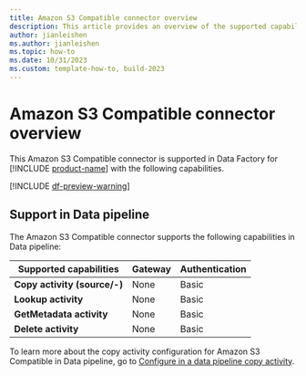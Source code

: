 ```yaml
---
title: Amazon S3 Compatible connector overview
description: This article provides an overview of the supported capabilities of the Amazon S3 Compatible connector.
author: jianleishen
ms.author: jianleishen
ms.topic: how-to
ms.date: 10/31/2023
ms.custom: template-how-to, build-2023
---
```


# Amazon S3 Compatible connector overview

This Amazon S3 Compatible connector is supported in Data Factory for [!INCLUDE [product-name](../includes/product-name.md)] with the following capabilities.

[!INCLUDE [df-preview-warning](includes/data-factory-preview-warning.md)]

## Support in Data pipeline

The Amazon S3 Compatible connector supports the following capabilities in Data pipeline:

| Supported capabilities | Gateway | Authentication |
| --- | --- | ---|
| **Copy activity (source/-)** | None | Basic |
| **Lookup activity** | None | Basic |
| **GetMetadata activity** | None | Basic |
| **Delete activity** | None | Basic |

To learn more about the copy activity configuration for Amazon S3 Compatible in Data pipeline, go to [Configure in a data pipeline copy activity](connector-amazon-s3-compatible-copy-activity.md).
